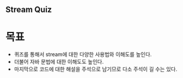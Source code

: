 ## Stream Quiz
# 목표
- 퀴즈를 통해서 stream에 대한 다양한 사용법와 이해도를 높인다.
- 더불어 자바 문법에 대한 이해도도 높인다.
- 마지막으로 코드에 대한 해설을 주석으로 남기므로 다소 주석이 길 수는 있다.
